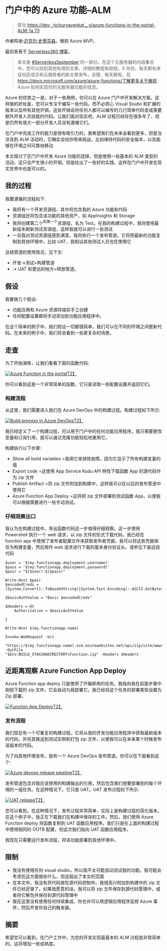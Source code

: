 # 门户中的 Azure 功能–ALM

> 原文:[https://dev . to/suryavenkat _ v/azure-functions-in-the-portal-ALM-1a 73](https://dev.to/suryavenkat_v/azure-functions-in-the-portal-alm-1a73)

作者鸣谢:[迈克尔·史蒂芬森](https://www.serverless360.com/blog/author/michael)，微软 Azure MVP。

最初发表于 [Serverless360 博客](https://serverless360.com/)。

> 本文是 [#ServerlessSeptember](https://dev.to/azure/serverless-september-content-collection-2fhb) 的一部分。在这个无服务器的内容集合中，您可以找到其他有用的文章、详细的教程和视频。9 月份，每天都有来自社区成员和云倡导者的新文章发布，没错，每天都有。在 https://docs.microsoft.com/azure/azure-functions/了解更多关于微软 Azure 如何实现你的无服务器功能的信息。

Azure 的优势之一是，对于一些用例，你可以在 Azure 门户中开发解决方案。这样做的好处是，您可以专注于编写一些代码，而不必担心 Visual Studio 和扩展的版本以及所有其他开销，这些开销会将任何人都可以编写的几行简单代码变成需要额外开发人员技能的代码。让我们面对现实吧，ALM 过程已经存在很多年了，但是仍然有很大一部分开发人员没有遵循它们。

在门户中完成工作的能力是很有吸引力的，我希望我们在未来会看到更多，但是当涉及到 ALM 活动时，它确实会给你带来挑战，比如保持代码的安全版本，以及能够在环境之间可靠地移动

本文探讨了在门户中开发 Azure 功能的选择，但是使用一些基本的 ALM 类型的活动，这只会产生很小的开销，但是给出了一些好的实践，这样在门户中开发在现实世界中也是可以的。

## 我的过程

我要遵循的流程如下:

*   我将有一个开发资源组，其中将包含我的 Azure 功能和代码
*   资源组还将包含该功能的其他资产，如 AppInsights 和 Storage
*   我将创建第二个<sup>和第一个</sup>资源组，名为 Test。在我的构建过程中，我将使用最新版本刷新测试资源组，这样我就可以进行一些测试
*   一旦我对测试资源组感到满意，我将执行一个发布管道，它将把最新的功能复制到其他环境中，比如 UAT，我假设其他测试人员也在使用它

总结管道的使用情况，见下文:

*   开发->测试=构建管道
*   -> UAT 和更远的地方=释放管道。

## 假设

我要做几个假设:

*   功能应用和 Azure 资源将提前手工创建
*   任何配置设置都将手动添加到功能应用程序中。

在这个简单的例子中，我们假设一切都很简单，我们可以在不同的环境之间更新代码。在未来的例子中，我们将会看到一些更复杂的场景。

## 走查

为了开始演练，让我们看看下面的函数代码:

[![Azure Function in the portal](img/92ab896e2951f4a0ec76c303c6af3d52.png)T2】](https://res.cloudinary.com/practicaldev/image/fetch/s--sdILWcS4--/c_limit%2Cf_auto%2Cfl_progressive%2Cq_auto%2Cw_880/https://www.serverless360.com/wp-content/uploads/2019/07/Function-Code.png)

你可以看到这是一个非常简单的函数，它只是读取一些配置设置并返回它们。

### 构建流程

从这里，我们需要进入我们在 Azure DevOps 中的构建过程。构建过程如下所示:

[![Build process in Azure DevOps](img/5ab569959049cc244c0e28ddf9895f57.png)T2】](https://res.cloudinary.com/practicaldev/image/fetch/s--THHiey6f--/c_limit%2Cf_auto%2Cfl_progressive%2Cq_auto%2Cw_880/https://www.serverless360.com/wp-content/uploads/2019/07/build-process-azure-functions.png)

我已经定义了一个构建过程，可以用于门户中的任何功能应用程序。我只需要更改变量和订阅引用，就可以通过克隆功能轻松地重用它。

构建执行以下步骤:

*   Show all build variables =我用它来排除故障，因为它显示了所有构建变量的值
*   Export code =这使用 App Service Kudu API 特性下载函数 App 的源代码作为 zip 文件
*   Publish Artifact =将 zip 文件附加到构建中，这样我可以在以后的发布管道中使用它
*   Azure Function App Deploy =这将把 zip 文件部署到测试函数 App，以便我可以根据需要进行一些手动测试。

### 仔细观察出口

我认为在构建过程中，导出函数代码这一步值得仔细观察。这一步使用 Powershell 执行一个 web 请求，以 zip 文件的形式下载代码。我已经在 function app 中使用了发布者配置文件来获取发布者凭据，我可以将这些凭据保存为构建变量，然后用作 web 请求进行下载的基本身份验证头。请参见下面这段代码

```
$user = '$(my.functionapp.deployment.username)'
$pass = '$(my.functionapp.deployment.password)'
$pair = "$($user):$($pass)"

Write-Host $pair
$encodedCreds = [System.Convert]::ToBase64String([System.Text.Encoding]::ASCII.GetBytes($pair))

$basicAuthValue = "Basic $encodedCreds"

$Headers = @{
    Authorization = $basicAuthValue

}

Write-Host $(my.functionapp.name)

Invoke-WebRequest -Uri 

"https://$(my.functionapp.name).scm.azurewebsites.net/api/zip/site/wwwroot/" -OutFile 
"$Env:BUILD_STAGINGDIRECTORY\Function.zip" -Headers $Headers

```

## 近距离观察 Azure Function App Deploy

Azure Function app deploy 只是使用了开箱即用的任务。我指向我在前面步骤中刚刚下载的 zip 文件，它会自动为我部署它。我已经将这个任务的部署类型设置为 Zip 部署。

[![Function App Deploy](img/59e5e07e73a56d9e00d340f23c790942.png)T2】](https://res.cloudinary.com/practicaldev/image/fetch/s--dptPKc94--/c_limit%2Cf_auto%2Cfl_progressive%2Cq_auto%2Cw_880/https://www.serverless360.com/wp-content/uploads/2019/07/Function-App-Deploy.png)

### 发布流程

我们现在有一个可重复的构建过程，它将从我的开发功能应用程序中获取最新版本的代码，并将其推送到测试实例和打包 zip 文件，以便我可以在未来某个时候发布该版本的代码。

为了向其他环境发布，我有一个 Azure DevOps 发布管道。你可以在下面看到这个:

[![Azure devops release pipeline](img/248c1bf3e184c0a6c49dcd4e86fc1aa8.png)T2】](https://res.cloudinary.com/practicaldev/image/fetch/s--b5gfGNCr--/c_limit%2Cf_auto%2Cfl_progressive%2Cq_auto%2Cw_880/https://www.serverless360.com/wp-content/uploads/2019/07/Azure-devops-release-pipeline.png)

发布管道包含对我应该使用的构建输出的引用，然后包含我们想要部署到的每个环境的一组任务。在这种情况下，它只是 UAT。UAT 发布过程如下所示:

[![UAT release](img/165a4eedb42e348e55358b589ab2adbb.png)T2】](https://res.cloudinary.com/practicaldev/image/fetch/s---7tBULQr--/c_limit%2Cf_auto%2Cfl_progressive%2Cq_auto%2Cw_880/https://www.serverless360.com/wp-content/uploads/2019/07/UAT-release.png)

您可以看到，在这种情况下，发布过程非常简单，实际上是构建过程的简化版本。在这个例子中，我正在下载我们在构建中保存的工件。然后，我们使用 Azure Function deploy 将函数复制到 UAT 函数应用程序。我们只是在上面的构建过程中使用相同的 OOTB 配置，但这次我们指向 UAT 函数应用程序。

我现在只需要运行发布流程，将该功能部署到其他环境中。

## 限制

*   我没有使用任何 visual studio，所以我不太可能自动测试我的功能。我可能会考虑在这方面做些什么，但这超出了本文的范围
*   在本文中，我没有将代码放在源代码控制中。我很高兴附加到构建中的 zip 文件已经足够了。如果我愿意的话，我可以将 zip 文件保存到源代码管理中，或者将它解包并保存到源代码管理中
*   我在这里没有使用任何持续集成，你也许可以用逻辑应用程序监控 Azure 事件，然后开发你自己的触发器。

## 摘要

希望您可以看到，在门户工作中，为您的开发实现最基本的 ALM 过程是非常简单的，这将增加一些成熟度。